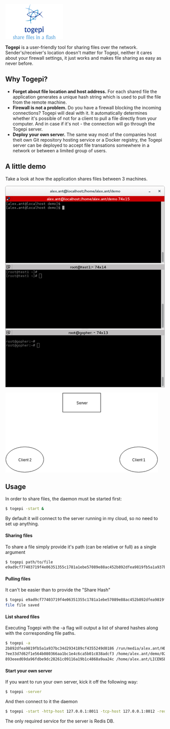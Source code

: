 ![logo](https://raw.githubusercontent.com/gophergala2016/togepi/master/logo.png)

**Togepi** is a user-friendly tool for sharing files over the network. Sender's/receiver's location doesn't matter for Togepi, neither it cares about your firewall settings, it just works and makes file sharing as easy as never before.

## Why Togepi?

- **Forget about file location and host address.** For each shared file the application generates a unique hash string which is used to pull the file from the remote machine.
- **Firewall is not a problem.** Do you have a firewall blocking the incoming connections? Togepi will deal with it. It automatically determines whether it's possible of not for a client to pull a file directly from your computer. And in case if it's not - the connection will go through the Togepi server.
- **Deploy your own server.** The same way most of the companies host theit own Git repository hosting service or a Docker registry, the Togepi server can be deployed to accept file transations somewhere in a network or between a limited group of users.

## A little demo

Take a look at how the application shares files between 3 machines.

![demo](https://raw.githubusercontent.com/gophergala2016/togepi/master/demo.gif)

![diagram](https://raw.githubusercontent.com/gophergala2016/togepi/master/diagram.gif)

## Usage

In order to share files, the daemon must be started first:
```bash
$ togepi -start &
```
By default it will connect to the server running in my cloud, so no need to set up anything.

#### Sharing files

To share a file simply provide it's path (can be relative or full) as a single argument
```bash
$ togepi path/to/file
e9ad9cf77403719f4e06351355c1781a1ebe57089e88ac452b892dfea9819fb5a1a937bc34d2934189cf4355249d0186
```

#### Pulling files

It can't be easier than to provide the "Share Hash"
```bash
$ togepi e9ad9cf77403719f4e06351355c1781a1ebe57089e88ac452b892dfea9819fb5a1a937bc34d2934189cf4355249d0186
file file saved
```

#### List shared files

Executing Togepi with the -a flag will output a list of shared hashes along with the corresponding file paths.
```bash
$ togepi -a
2b892dfea9819fb5a1a937bc34d2934189cf4355249d0186 /run/media/alex.ant/HDD/Music/01-chickenfoot-avenida_revolution.mp3
7ee33d7d62f1e564b080366aa1bc1e4c6ca5b01c838adcf3 /home/alex.ant/demo/02.Its Electric.mp3
893eeed69da96fdbe9dc28261c09116a19b1c4868a9aa24c /home/alex.ant/LICENSE
```

#### Start your own server

If you want to run your own server, kick it off the following way:
```bash
$ togepi -server
```
And then connect to it the daemon
```bash
$ togepi -start -http-host 127.0.0.1:8011 -tcp-host 127.0.0.1:8012 -redis-host 127.0.0.1:6379
```
The only required service for the server is Redis DB.
